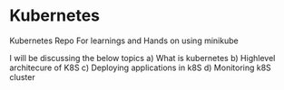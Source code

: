 # Kubernetes
Kubernetes Repo For learnings and Hands on using minikube

I will be discussing the below topics
a) What is kubernetes
b) Highlevel architecure of K8S
c) Deploying applications in k8S
d) Monitoring k8S cluster

